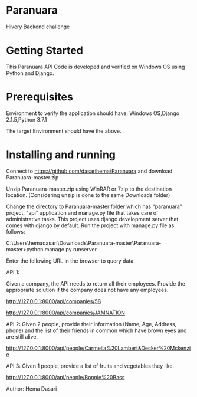# Paranuara
Hivery Backend challenge


# Getting Started
This Paranuara API Code is developed and verified on Windows OS using Python and Django.

# Prerequisites
Environment to verify the application should have:
Windows OS,Django 2.1.5,Python 3.7.1

The target Environment should have the above.

# Installing and running
Connect to https://github.com/dasarihema/Paranuara and download Paranuara-master.zip

Unzip Paranuara-master.zip using WinRAR or 7zip to the destination location.
(Considering unzip is done to the same Downloads folder)

Change the directory to Paranuara-master folder which has "paranuara" project, "api" application and manage.py file that takes care of administrative tasks.
This project uses django development server that comes with django by default.
Run the project with manage.py file as follows:

C:\Users\hemadasari\Downloads\Paranuara-master\Paranuara-master>python manage.py runserver

Enter the following URL in the browser to query data:

API 1: 

Given a company, the API needs to return all their employees. Provide the appropriate solution if the company does not have any employees.

http://127.0.0.1:8000/api/companies/58

http://127.0.0.1:8000/api/companies/JAMNATION

API 2: Given 2 people, provide their information (Name, Age, Address, phone) and the list of their friends in common which have brown eyes and are still alive.

http://127.0.0.1:8000/api/people/Carmella%20Lambert&Decker%20Mckenzie

API 3: Given 1 people, provide a list of fruits and vegetables they like. 

http://127.0.0.1:8000/api/people/Bonnie%20Bass

Author:
Hema Dasari

